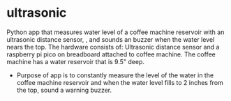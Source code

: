 # ultrasonic
Python app that measures water level of a coffee machine reservoir with an ultrasonic distance sensor, , and sounds an buzzer when the water level nears the top. 
The hardware consists of: Ultrasonic distance sensor and a raspberry pi pico on breadboard attached to coffee machine. The coffee machine has a water reservoir that is 9.5" deep. 
- Purpose of app is to constantly measure the level of the water in the coffee machine reservoir and when the water level fills to 2 inches from the top, sound a warning buzzer. 
